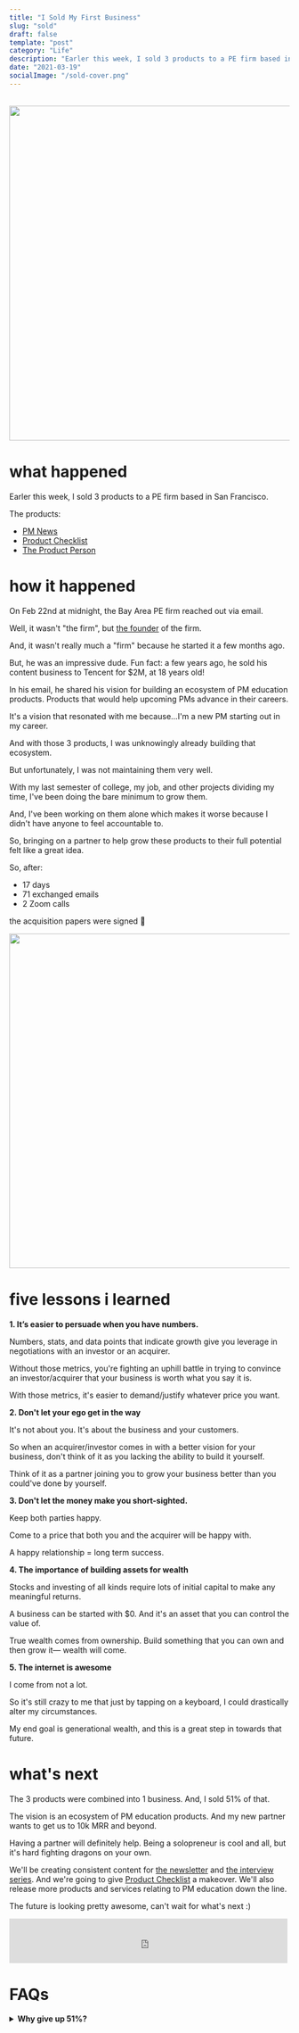 ```yaml
---
title: "I Sold My First Business"
slug: "sold"
draft: false
template: "post"
category: "Life"
description: "Earler this week, I sold 3 products to a PE firm based in San Francisco."
date: "2021-03-19"
socialImage: "/sold-cover.png"
---
```


<br />
<img src="/sold-cover.png" alt="" border="0" width="600">

# what happened

Earler this week, I sold 3 products to a PE firm based in San Francisco.

The products:

- [PM News](https://pm.news)
- [Product Checklist](https://productchecklist.co)
- [The Product Person](https://theproductperson.com)

# how it happened

On Feb 22nd at midnight, the Bay Area PE firm reached out via email.

Well, it wasn't "the firm", but [the founder](https://www.linkedin.com/in/richard-kong9/) of the firm.

And, it wasn't really much a "firm" because he started it a few months ago.

But, he was an impressive dude. Fun fact: a few years ago, he sold his content business to Tencent for \$2M, at 18 years old!

In his email, he shared his vision for building an ecosystem of PM education products. Products that would help upcoming PMs advance in their careers.

It's a vision that resonated with me because...I'm a new PM starting out in my career.

And with those 3 products, I was unknowingly already building that ecosystem.

But unfortunately, I was not maintaining them very well.

With my last semester of college, my job, and other projects dividing my time, I've been doing the bare minimum to grow them.

And, I've been working on them alone which makes it worse because I didn't have anyone to feel accountable to.

So, bringing on a partner to help grow these products to their full potential felt like a great idea.

So, after:

- 17 days
- 71 exchanged emails
- 2 Zoom calls

the acquisition papers were signed 🎉

<img src="/sold-signed-2.png" alt="" border="0" width="600">

# five lessons i learned

**1. It’s easier to persuade when you have numbers.**

Numbers, stats, and data points that indicate growth give you leverage in negotiations with an investor or an acquirer.

Without those metrics, you're fighting an uphill battle in trying to convince an investor/acquirer that your business is worth what you say it is.

With those metrics, it's easier to demand/justify whatever price you want.

**2. Don't let your ego get in the way**

It's not about you. It's about the business and your customers.

So when an acquirer/investor comes in with a better vision for your business, don't think of it as you lacking the ability to build it yourself.

Think of it as a partner joining you to grow your business better than you could've done by yourself.

**3. Don't let the money make you short-sighted.**

Keep both parties happy.

Come to a price that both you and the acquirer will be happy with.

A happy relationship = long term success.

**4. The importance of building assets for wealth**

Stocks and investing of all kinds require lots of initial capital to make any meaningful returns.

A business can be started with \$0. And it's an asset that you can control the value of.

True wealth comes from ownership. Build something that you can own and then grow it— wealth will come.

**5. The internet is awesome**

I come from not a lot.

So it's still crazy to me that just by tapping on a keyboard, I could drastically alter my circumstances.

My end goal is generational wealth, and this is a great step in towards that future.

# what's next

The 3 products were combined into 1 business. And, I sold 51% of that.

The vision is an ecosystem of PM education products. And my new partner wants to get us to 10k MRR and beyond.

Having a partner will definitely help. Being a solopreneur is cool and all, but it's hard fighting dragons on your own.

We'll be creating consistent content for [the newsletter](https://theproductperson.com) and [the interview series](https://pm.news). And we're going to give [Product Checklist](https://productchecklist.co) a makeover. We'll also release more products and services relating to PM education down the line.

The future is looking pretty awesome, can't wait for what's next :)

<iframe src="https://open.spotify.com/embed/track/3aQem4jVGdhtg116TmJnHz" width="500" height="80" frameborder="0" allowtransparency="true" allow="encrypted-media"></iframe>

# FAQs

<details>

<summary> <strong>Why give up 51%?</strong> </summary>

- It's not a zero-sum game—My acquirer wants to grow the pie. He's done it before with his \$2M payday to Tencent. And he should have what he needs to be motivated to do that again. So I'd rather have 49% of a bigger pie than 100% of a small pie.
- Entreprenuership is an infinite game—Infinite games are played for the purpose of continuing the play. Finite games are played for there to be a winner and loser. I'd rather play the game of "let's make lots of money in the future togther" than the game of "let's see who can be the loser of this deal."
- For me, the acquisition money helps me feel less stressed knowing that I have [money in the bank](https://antdke.co/posts/money-in-the-bank) as I prepare to graduate and eventually go apartment-hunting. I'll also feel less inclined to do things for money that I don't want to do.

</details>

<br />
<br />
